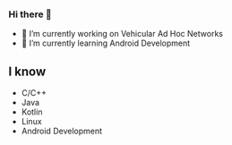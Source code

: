 ### Hi there 👋

- 🔭 I’m currently working on Vehicular Ad Hoc Networks
- 🌱 I’m currently learning Android Development

## I know
- C/C++
- Java
- Kotlin
- Linux
- Android Development
